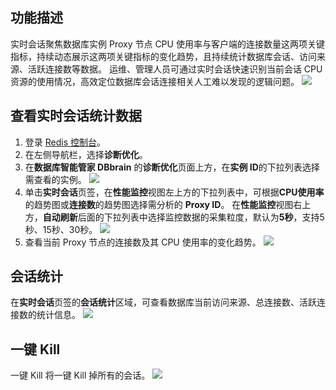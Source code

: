## 功能描述

实时会话聚焦数据库实例 Proxy 节点 CPU 使用率与客户端的连接数量这两项关键指标，持续动态展示这两项关键指标的变化趋势，且持续统计数据库会话、访问来源、活跃连接数等数据。
运维、管理人员可通过实时会话快速识别当前会话 CPU 资源的使用情况，高效定位数据库会话连接相关人工难以发现的逻辑问题。 
![](https://qcloudimg.tencent-cloud.cn/raw/1b197230bbb35b7a4e047bc8c5d3b6b5.png)

## 查看实时会话统计数据

1. 登录 [Redis 控制台](https://console.cloud.tencent.com/redis)。
2. 在左侧导航栏，选择**诊断优化**。
3. 在**数据库智能管家 DBbrain** 的**诊断优化**页面上方，在**实例 ID**的下拉列表选择需查看的实例。
![](https://qcloudimg.tencent-cloud.cn/raw/843da1c7bc0e2ed8cb2f6af48b5541eb.png)
4. 单击**实时会话**页签，在**性能监控**视图左上方的下拉列表中，可根据**CPU使用率**的趋势图或**连接数**的趋势图选择需分析的 **Proxy ID**。
在**性能监控**视图右上方，**自动刷新**后面的下拉列表中选择监控数据的采集粒度，默认为**5秒**，支持5秒、15秒、30秒。
![](https://qcloudimg.tencent-cloud.cn/raw/4db384c2379e3e26d7d9f917cb0819c6.png)
5. 查看当前 Proxy 节点的连接数及其 CPU 使用率的变化趋势。
![](https://qcloudimg.tencent-cloud.cn/raw/a2c69a8d811846caabb8d51ea84bb9e3.png)

## 会话统计

在**实时会话**页签的**会话统计**区域，可查看数据库当前访问来源、总连接数、活跃连接数的统计信息。
![](https://qcloudimg.tencent-cloud.cn/raw/d54679bd8e9aae43c9b16706cb5e76c6.png)

## 一键 Kill

一键 Kill 将一键 Kill 掉所有的会话。
![](https://qcloudimg.tencent-cloud.cn/raw/3a83203200088383ef0ea1f3a2a9bd99.png)

